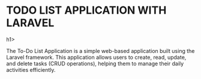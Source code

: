 <h1>TODO LIST APPLICATION WITH LARAVEL</h1>h1>
<p >The To-Do List Application is a simple web-based application built using the Laravel framework. This application allows users to create, read, update, and delete tasks (CRUD operations), helping them to manage their daily activities efficiently.
</p>
